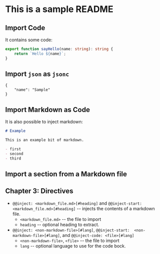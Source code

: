 # This is a sample README

## Import Code

It contains some code:

<!--- @@inject: code.ts --->

```ts
export function sayHello(name: string): string {
    return `Hello ${name}`;
}
```

<!--- @@inject-end: code.ts --->

## Import `json` as `jsonc`

<!--- @@inject-code: sample.json#jsonc --->

```jsonc
{
    "name": "Sample"
}
```

<!--- @@inject-end: sample.json#jsonc --->

## Import Markdown as Code

It is also possible to inject markdown:

<!--- @@inject-code: example.md --->

```markdown
# Example

This is an example bit of markdown.

- first
- second
- third
```

<!--- @@inject-end: example.md --->

## Import a section from a Markdown file

<!--- @@inject: chapters.md#Chapter%203%3A%20Directives --->

## Chapter 3: Directives

-   `@@inject: <markdown_file.md>[#heading]` and `@@inject-start:  <markdown_file.md>[#heading]` -- injects the contents of a markdown file.
    -   `<markdown_file.md>` -- the file to import
    -   `heading` -- optional heading to extract.
-   `@@inject: <non-markdown-file>[#lang]`, `@@inject-start:  <non-markdown-file>[#lang]`, and `@@inject-code: <file>[#lang]`
    -   `<non-markdown-file>`, `<file>` -- the file to import
    -   `lang` -- optional language to use for the code bock.

<!--- @@inject-end: chapters.md#Chapter%203%3A%20Directives --->
